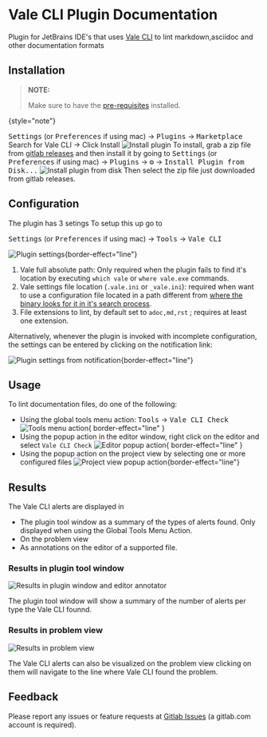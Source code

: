 # Vale CLI Plugin Documentation

Plugin for JetBrains IDE's that uses [Vale CLI](https://vale.sh) to lint markdown,asciidoc and other documentation formats

## Installation

> **NOTE:**
>
>Make sure to have the [pre-requisites](pre-requisites.md) installed.
>
{style="note"}

<tabs>
    <tab title="From Jetbrains Plugin Marketplace">
    <kbd>Settings</kbd> (or <kbd>Preferences</kbd> if using mac) -> <kbd>Plugins</kbd> -> <kbd>Marketplace</kbd> Search for Vale CLI -> Click <control>Install</control>
    <img src="install_plugin.png" border-effect="line" alt="Install plugin" /> 

</tab>
    <tab title="From Gitlab Releases">
To install, grab a zip file from 
<a href="https://gitlab.com/pablomxnl/vale-cli-plugin/-/releases">gitlab releases</a> and then install it by going to
<kbd>Settings</kbd> (or <kbd>Preferences</kbd> if using mac) -> <kbd>Plugins</kbd> -> <kbd>⚙</kbd> -> <kbd>Install Plugin from Disk...</kbd>
<img src="install_plugin_from_disk.png" border-effect="line" alt="Install plugin from disk" /> 
Then select the zip file just downloaded from gitlab releases.
    </tab>
</tabs>



## Configuration

The plugin has 3 setings
To setup this up go to 

<kbd>Settings</kbd> (or <kbd>Preferences</kbd> if using mac) -> <kbd>Tools</kbd> -> <kbd>Vale CLI</kbd> 

![Plugin settings](plugin_settings.png){border-effect="line"}

1. Vale full absolute path: Only required when the plugin fails to find it's location by executing `which vale` or `where vale.exe` commands.
2. Vale settings file location (`.vale.ini` or `_vale.ini`): required when want to use a configuration file located in a path different from [where the binary looks for it in it's search process](https://vale.sh/docs/topics/config/#search-process).  
3. File extensions to lint, by default set to `adoc,md,rst` ; requires at least one extension. 

Alternatively, whenever the plugin is invoked with incomplete configuration, the settings can be entered by clicking on the notification link:

![Plugin settings from notification](plugin_settings_when_not_configured.png){border-effect="line"}


## Usage

To lint documentation files, do one of the following:

* Using the global tools menu action: <kbd>Tools</kbd> -> <kbd>Vale CLI Check</kbd>
  ![Tools menu action](usage_tools_menu.png){ border-effect="line" }
* Using the popup action in the editor window, right click on the editor and select `Vale CLI Check`
  ![Editor popup action](usage_editor_context_menu.png){ border-effect="line" }
* Using the popup action on the project view by selecting one or more configured files 
  ![Project view popup action](usage_project_context_menu.png){border-effect="line"}

## Results

The Vale CLI alerts are displayed in 

* The plugin tool window as a summary of the types of alerts found. Only displayed when using the Global Tools Menu Action.
* On the problem view
* As annotations on the editor of a supported file.

### Results in plugin tool window

<img src="results_toolwindow.png" alt="Results in plugin window and editor annotator" border-effect="line" />

The plugin tool window will show a summary of the number of alerts per type the Vale CLI founnd.

### Results in problem view

<img src="results_problemview_annotator.png" alt="Results in problem view" border-effect="line" />

The Vale CLI alerts can also be visualized on the problem view clicking on them will navigate to the line 
where Vale CLI found the problem.

## Feedback 
Please report any issues or feature requests at
[Gitlab Issues](https://gitlab.com/pablomxnl/vale-cli-plugin/-/issues) (a gitlab.com account is required).
